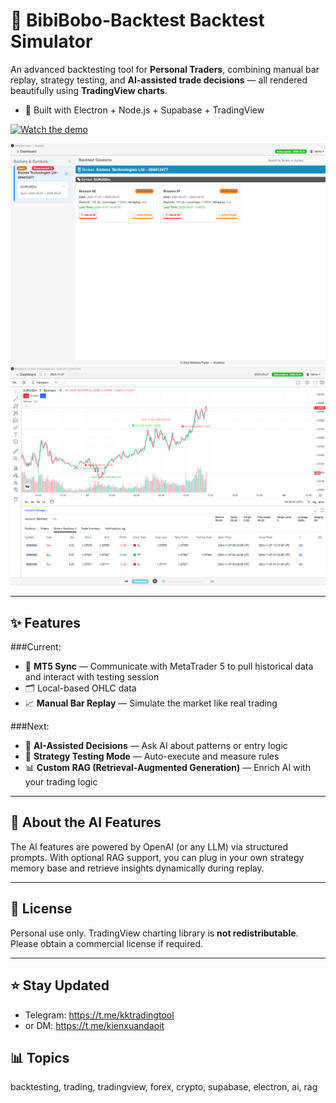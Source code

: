 # 🔁 BibiBobo-Backtest Backtest Simulator

An advanced backtesting tool for **Personal Traders**, combining manual bar replay, strategy testing, and **AI-assisted trade decisions** — all rendered beautifully using **TradingView charts**.
- 🧰 Built with Electron + Node.js + Supabase + TradingView

[![Watch the demo](https://img.youtube.com/vi/Kj79TNJllHw/hqdefault.jpg)](https://youtu.be/Kj79TNJllHw)

![Backtest Tool UI](app-screen-shot-1.png)
![Backtest Tool UI](app-screen-shot-2.png)

---

## ✨ Features

###Current:

- 🔄 **MT5 Sync** — Communicate with MetaTrader 5 to pull historical data and interact with testing session
- 🗂️ Local-based OHLC data
- 📈 **Manual Bar Replay** — Simulate the market like real trading

###Next:

- 🧠 **AI-Assisted Decisions** — Ask AI about patterns or entry logic
- 🧪 **Strategy Testing Mode** — Auto-execute and measure rules
- 📊 **Custom RAG (Retrieval-Augmented Generation)** — Enrich AI with your trading logic

---

## 🧠 About the AI Features

The AI features are powered by OpenAI (or any LLM) via structured prompts. With optional RAG support, you can plug in your own strategy memory base and retrieve insights dynamically during replay.

---

## 📌 License

Personal use only. TradingView charting library is **not redistributable**. Please obtain a commercial license if required.

---

## ⭐ Stay Updated

- Telegram: https://t.me/kktradingtool
- or DM: https://t.me/kienxuandaoit

## 📊 Topics

backtesting, trading, tradingview, forex, crypto, supabase, electron, ai, rag
